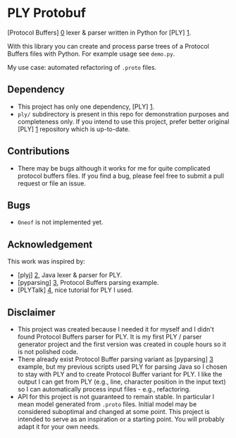 # PLY Protobuf

[Protocol Buffers] [0] lexer &amp; parser written in Python for [PLY] [1].

With this library you can create and process parse trees of a Protocol Buffers files with Python. 
For example usage see `demo.py`.

My use case: automated refactoring of `.proto` files.

## Dependency
* This project has only one dependency, [PLY] [1].
* `ply/` subdirectory is present in this repo for demonstration purposes and completeness only. If you intend to use this project, prefer better original
 [PLY] [1] repository which is up-to-date.
 
## Contributions
* There may be bugs although it works for me for quite complicated protocol buffers files. 
If you find a bug, please feel free to submit a pull request or file an issue.

## Bugs
* `Oneof` is not implemented yet. 

## Acknowledgement
This work was inspired by:
* [plyj] [2], Java lexer &amp; parser for PLY.
* [pyparsing] [3], Protocol Buffers parsing example. 
* [PLYTalk] [4], nice tutorial for PLY I used.
 
## Disclaimer
* This project was created because I needed it for myself and I didn't found Protocol Buffers parser for PLY. 
It is my first PLY / parser generator project and the first version was created in couple hours so it is not polished code. 
* There already exist Protocol Buffer parsing variant as [pyparsing] [3] example, but my previous scripts used 
PLY for parsing Java so I chosen to stay with PLY and to create Protocol Buffer variant for PLY. I like the output I can get from PLY
(e.g., line, character position in the input text) so I can automatically process input files - e.g., refactoring.
* API for this project is not guaranteed to remain stable. In particular I mean model generated from `.proto` files.
Initial model may be considered suboptimal and changed at some point. This project is intended to serve as an 
inspiration or a starting point. You will probably adapt it for your own needs. 
 
 [0]: https://developers.google.com/protocol-buffers/
 [1]: https://github.com/dabeaz/ply
 [2]: https://github.com/musiKk/plyj
 [3]: http://pyparsing.wikispaces.com/
 [4]: http://www.dabeaz.com/ply/PLYTalk.pdf
